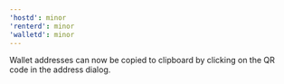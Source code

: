 ```yaml
---
'hostd': minor
'renterd': minor
'walletd': minor
---
```


Wallet addresses can now be copied to clipboard by clicking on the QR code in the address dialog.

